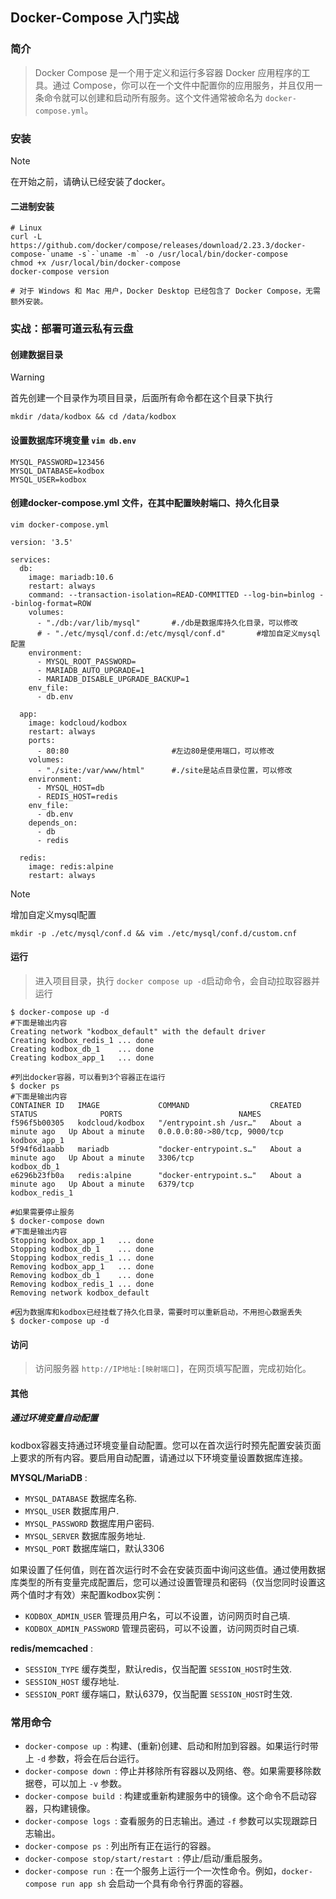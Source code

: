 ## Docker-Compose 入门实战

### 简介

> Docker Compose 是一个用于定义和运行多容器 Docker 应用程序的工具。通过 Compose，你可以在一个文件中配置你的应用服务，并且仅用一条命令就可以创建和启动所有服务。这个文件通常被命名为 `docker-compose.yml`。

### 安装

> [!NOTE]
>
> 在开始之前，请确认已经安装了docker。

#### 二进制安装

```
# Linux
curl -L https://github.com/docker/compose/releases/download/2.23.3/docker-compose-`uname -s`-`uname -m` -o /usr/local/bin/docker-compose
chmod +x /usr/local/bin/docker-compose
docker-compose version

# 对于 Windows 和 Mac 用户，Docker Desktop 已经包含了 Docker Compose，无需额外安装。
```

### 实战：部署可道云私有云盘

#### 创建数据目录

> [!WARNING]
>
> 首先创建一个目录作为项目目录，后面所有命令都在这个目录下执行

```
mkdir /data/kodbox && cd /data/kodbox
```

#### 设置数据库环境变量 `vim db.env`

```
MYSQL_PASSWORD=123456
MYSQL_DATABASE=kodbox
MYSQL_USER=kodbox
```

#### 创建docker-compose.yml 文件，在其中配置映射端口、持久化目录

```
vim docker-compose.yml
```

```
version: '3.5'

services:
  db:
    image: mariadb:10.6
    restart: always
    command: --transaction-isolation=READ-COMMITTED --log-bin=binlog --binlog-format=ROW
    volumes:
      - "./db:/var/lib/mysql"       #./db是数据库持久化目录，可以修改
      # - "./etc/mysql/conf.d:/etc/mysql/conf.d"       #增加自定义mysql配置
    environment:
      - MYSQL_ROOT_PASSWORD=
      - MARIADB_AUTO_UPGRADE=1
      - MARIADB_DISABLE_UPGRADE_BACKUP=1
    env_file:
      - db.env
  
  app:
    image: kodcloud/kodbox
    restart: always
    ports:
      - 80:80                       #左边80是使用端口，可以修改
    volumes:
      - "./site:/var/www/html"      #./site是站点目录位置，可以修改
    environment:
      - MYSQL_HOST=db
      - REDIS_HOST=redis
    env_file:
      - db.env
    depends_on:
      - db
      - redis

  redis:
    image: redis:alpine
    restart: always
```

> [!NOTE]
>
> 增加自定义mysql配置

```
mkdir -p ./etc/mysql/conf.d && vim ./etc/mysql/conf.d/custom.cnf
```

#### 运行

> 进入项目目录，执行 `docker compose up -d`启动命令，会自动拉取容器并运行

```
$ docker-compose up -d
#下面是输出内容
Creating network "kodbox_default" with the default driver
Creating kodbox_redis_1 ... done
Creating kodbox_db_1    ... done
Creating kodbox_app_1   ... done

#列出docker容器，可以看到3个容器正在运行
$ docker ps 
#下面是输出内容
CONTAINER ID   IMAGE             COMMAND                  CREATED              STATUS              PORTS                          NAMES
f596f5b00305   kodcloud/kodbox   "/entrypoint.sh /usr…"   About a minute ago   Up About a minute   0.0.0.0:80->80/tcp, 9000/tcp   kodbox_app_1
5f94f6d1aabb   mariadb           "docker-entrypoint.s…"   About a minute ago   Up About a minute   3306/tcp                       kodbox_db_1
e6296b23fb0a   redis:alpine      "docker-entrypoint.s…"   About a minute ago   Up About a minute   6379/tcp                       kodbox_redis_1

#如果需要停止服务
$ docker-compose down
#下面是输出内容
Stopping kodbox_app_1   ... done
Stopping kodbox_db_1    ... done
Stopping kodbox_redis_1 ... done
Removing kodbox_app_1   ... done
Removing kodbox_db_1    ... done
Removing kodbox_redis_1 ... done
Removing network kodbox_default

#因为数据库和kodbox已经挂载了持久化目录，需要时可以重新启动，不用担心数据丢失
$ docker-compose up -d
```

#### 访问

> 访问服务器 `http://IP地址:[映射端口]`，在网页填写配置，完成初始化。

#### 其他

##### 通过环境变量自动配置

kodbox容器支持通过环境变量自动配置。您可以在首次运行时预先配置安装页面上要求的所有内容。要启用自动配置，请通过以下环境变量设置数据库连接。

 **MYSQL/MariaDB** :

* `MYSQL_DATABASE` 数据库名称.
* `MYSQL_USER` 数据库用户.
* `MYSQL_PASSWORD` 数据库用户密码.
* `MYSQL_SERVER` 数据库服务地址.
* `MYSQL_PORT` 数据库端口，默认3306

如果设置了任何值，则在首次运行时不会在安装页面中询问这些值。通过使用数据库类型的所有变量完成配置后，您可以通过设置管理员和密码（仅当您同时设置这两个值时才有效）来配置kodbox实例：

* `KODBOX_ADMIN_USER` 管理员用户名，可以不设置，访问网页时自己填.
* `KODBOX_ADMIN_PASSWORD` 管理员密码，可以不设置，访问网页时自己填.

 **redis/memcached** :

* `SESSION_TYPE` 缓存类型，默认redis，仅当配置 `SESSION_HOST`时生效.
* `SESSION_HOST` 缓存地址.
* `SESSION_PORT` 缓存端口，默认6379，仅当配置 `SESSION_HOST`时生效.

### 常用命令

* `docker-compose up `: 构建、(重新)创建、启动和附加到容器。如果运行时带上 `-d` 参数，将会在后台运行。
* `docker-compose down `: 停止并移除所有容器以及网络、卷。如果需要移除数据卷，可以加上 `-v` 参数。
* `docker-compose build `: 构建或重新构建服务中的镜像。这个命令不启动容器，只构建镜像。
* `docker-compose logs `: 查看服务的日志输出。通过 `-f` 参数可以实现跟踪日志输出。
* `docker-compose ps `: 列出所有正在运行的容器。
* `docker-compose stop/start/restart `: 停止/启动/重启服务。
* `docker-compose run `: 在一个服务上运行一个一次性命令。例如，`docker-compose run app sh` 会启动一个具有命令行界面的容器。
